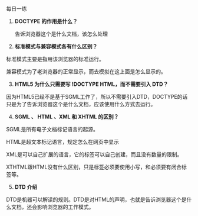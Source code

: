 每日一练

1. **DOCTYPE 的作用是什么？**

   告诉浏览器这个是什么文档，该怎么处理

2.  **标准模式与兼容模式各有什么区别？**

   标准模式主要是指用该浏览器的标准运行。

   兼容模式为了老浏览器的正常显示，而去模拟在这上面是怎么显示的。

3.  **HTML5 为什么只需要写 !DOCTYPE HTML，而不需要引入 DTD？**

   因为HTML5已经不是基于SGML工作了，所以不需要引入DTD，DOCTYPE的话只是为了告诉浏览器这个是什么文档，应该使用什么方式去运行。

4.  **SGML 、 HTML 、XML 和 XHTML 的区别？**

   SGML是所有电子文档标记语言的起源。

   HTML是超文本标记语言，规定怎么在网页中显示

   XML是可以自己扩展的语言，它的标签可以自己创建，而且没有数量的限制。

   XTHTML跟HTML没有什么区别，只是标签必须要使用小写，和必须要有闭合标签等。

5.  **DTD 介绍**

   DTD是机器可以解读的规则。DTD是对HTML的声明，也就是告诉浏览器这个是什么文档，还会影响浏览器的工作模式。